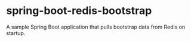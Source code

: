 # spring-boot-redis-bootstrap
A sample Spring Boot application that pulls bootstrap data from Redis on startup. 
